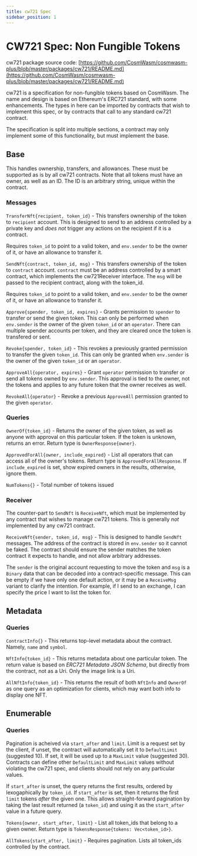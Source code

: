 ```yaml
---
title: cw721 Spec
sidebar_position: 1
---
```


# CW721 Spec: Non Fungible Tokens

cw721 package source code: [https://github.com/CosmWasm/cosmwasm-plus/blob/master/packages/cw721/README.md](https://github.com/CosmWasm/cosmwasm-plus/blob/master/packages/cw721/README.md)

cw721 is a specification for non-fungible tokens based on CosmWasm.
The name and design is based on Ethereum's ERC721 standard,
with some enhancements. The types in here can be imported by
contracts that wish to implement this  spec, or by contracts that call
to any standard cw721 contract.

The specification is split into multiple sections, a contract may only
implement some of this functionality, but must implement the base.

## Base

This handles ownership, transfers, and allowances. These must be supported
as is by all cw721 contracts. Note that all tokens must have an owner,
as well as an ID. The ID is an arbitrary string, unique within the contract.

### Messages

`TransferNft{recipient, token_id}` -
This transfers ownership of the token to `recipient` account. This is
designed to send to an address controlled by a private key and *does not*
trigger any actions on the recipient if it is a contract.

Requires `token_id` to point to a valid token, and `env.sender` to be
the owner of it, or have an allowance to transfer it.

`SendNft{contract, token_id, msg}` -
This transfers ownership of the token to `contract` account. `contract`
must be an address controlled by a smart contract, which implements
the cw721Receiver interface. The `msg` will be passed to the recipient
contract, along with the token_id.

Requires `token_id` to point to a valid token, and `env.sender` to be
the owner of it, or have an allowance to transfer it.

`Approve{spender, token_id, expires}` - Grants permission to `spender` to
transfer or send the given token. This can only be performed when
`env.sender` is the owner of the given `token_id` or an `operator`.
There can multiple spender accounts per token, and they are cleared once
the token is transfered or sent.

`Revoke{spender, token_id}` - This revokes a previously granted permission
to transfer the given `token_id`. This can only be granted when
`env.sender` is the owner of the given `token_id` or an `operator`.

`ApproveAll{operator, expires}` - Grant `operator` permission to transfer or send
all tokens owned by `env.sender`. This approval is tied to the owner, not the
tokens and applies to any future token that the owner receives as well.

`RevokeAll{operator}` - Revoke a previous `ApproveAll` permission granted
to the given `operator`.

### Queries

`OwnerOf{token_id}` - Returns the owner of the given token,
as well as anyone with approval on this particular token.
If the token is unknown, returns an error. Return type is
`OwnerResponse{owner}`.

`ApprovedForAll{owner, include_expired}` - List all operators that can
access all of  the owner's tokens. Return type is `ApprovedForAllResponse`.
If `include_expired` is set, show expired owners in the results, otherwise,
ignore them.

`NumTokens{}` - Total number of tokens issued

### Receiver

The counter-part to `SendNft` is `ReceiveNft`, which must be implemented by
any contract that wishes to manage cw721 tokens. This is generally *not*
implemented by any cw721 contract.

`ReceiveNft{sender, token_id, msg}` - This is designed to handle `SendNft`
messages. The address of the contract is stored in `env.sender`
so it cannot be faked. The contract should ensure the sender matches
the token contract it expects to handle, and not allow arbitrary addresses.

The `sender` is the original account requesting to move the token
and `msg` is a `Binary` data that can be decoded into a contract-specific
message. This can be empty if we have only one default action,
or it may be a `ReceiveMsg` variant to clarify the intention. For example,
if I send to an exchange, I can specify the price I want to list the token
for.

## Metadata

### Queries

`ContractInfo{}` - This returns top-level metadata about the contract.
Namely, `name` and `symbol`.

`NftInfo{token_id}` - This returns metadata about one particular token.
The return value is based on *ERC721 Metadata JSON Schema*, but directly
from the contract, not as a Uri. Only the image link is a Uri.

`AllNftInfo{token_id}` - This returns the result of both `NftInfo`
and `OwnerOf` as one query as an optimization for clients, which may
want both info to display one NFT.

## Enumerable

### Queries

Pagination is acheived via `start_after` and `limit`. Limit is a request
set by the client, if unset, the contract will automatically set it to
`DefaultLimit` (suggested 10). If set, it will be used up to a `MaxLimit`
value (suggested 30). Contracts can define other `DefaultLimit` and `MaxLimit`
values without violating the cw721 spec, and clients should not rely on
any particular values.

If `start_after` is unset, the query returns the first results, ordered by
lexogaphically by `token_id`. If `start_after` is set, then it returns the
first `limit` tokens *after* the given one. This allows straight-forward
pagination by taking the last result returned (a `token_id`) and using it
as the `start_after` value in a future query.

`Tokens{owner, start_after, limit}` - List all token_ids that belong to a given owner.
Return type is `TokensResponse{tokens: Vec<token_id>}`.

`AllTokens{start_after, limit}` - Requires pagination. Lists all token_ids controlled by
the contract.
